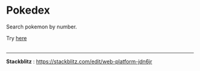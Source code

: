 # Pokedex
Search pokemon by number. 

Try [here](https://divyanshu1610.github.io/pokedex)
<br>
<br>




----
**Stackblitz** :  https://stackblitz.com/edit/web-platform-jdn6jr
